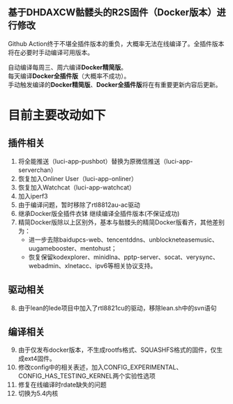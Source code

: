 ## 基于DHDAXCW骷髅头的R2S固件（Docker版本）进行修改

Github Action终于不堪全插件版本的重负，大概率无法在线编译了。全插件版本将在必要时手动编译可用版本。

自动编译每周三、周六编译**Docker精简版**。<br>
每天编译**Docker全插件版**（大概率不成功）。<br>
手动触发编译的**Docker精简版**、**Docker全插件版**将在有重要更新内容后更新。

# 目前主要改动如下

## 插件相关

1. 将全能推送（luci-app-pushbot）替换为原微信推送（luci-app-serverchan）
2. 恢复加入Onliner User（luci-app-onliner）
3. 恢复加入Watchcat（luci-app-watchcat）
4. 加入iperf3
5. 由于编译问题，暂时移除了rtl8812au-ac驱动
6. 继承Docker版全插件衣钵 继续编译全插件版本(不保证成功)
7. 精简Docker版除以上区别外，基本与骷髅头的精简Docker版看齐，其他差别为：
    + 进一步去除baidupcs-web、tencentddns、unblockneteasemusic、uugamebooster、mentohust；
    + 恢复保留kodexplorer、minidlna、pptp-server、socat、verysync、webadmin、xlnetacc、ipv6等相关协议支持。

## 驱动相关

8. 由于lean的lede项目中加入了rtl8821cu的驱动，移除lean.sh中的svn语句

## 编译相关

9. 由于仅发布docker版本，不生成rootfs格式、SQUASHFS格式的固件，仅生成ext4固件。
10. 修改config中的相关表述，加入CONFIG_EXPERIMENTAL、CONFIG_HAS_TESTING_KERNEL两个实验性选项
11. 修复在线编译时rdate缺失的问题
12. 切换为5.4内核
